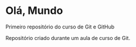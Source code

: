 # Olá, Mundo
 Primeiro repositório do curso de Git e GitHub

Repositório criado durante um aula de curso de Git.
